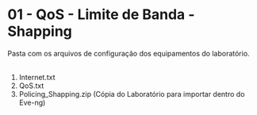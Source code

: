 # 01 - QoS - Limite de Banda - Shapping

Pasta com os arquivos de configuração dos equipamentos do laboratório. <br></br>

01. Internet.txt
02. QoS.txt
03. Policing_Shapping.zip (Cópia do Laboratório para importar dentro do Eve-ng)
